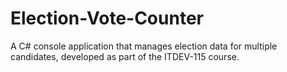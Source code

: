 # Election-Vote-Counter
A C# console application that manages election data for multiple candidates, developed as part of the ITDEV-115 course.
